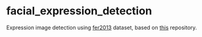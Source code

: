# facial_expression_detection
Expression image detection using [fer2013](https://www.kaggle.com/deadskull7/fer2013) dataset, based on [this](https://github.com/atulapra/Emotion-detection) repository.